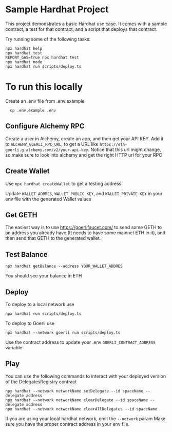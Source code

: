 # Sample Hardhat Project

This project demonstrates a basic Hardhat use case. It comes with a sample contract, a test for that contract, and a script that deploys that contract.

Try running some of the following tasks:

```shell
npx hardhat help
npx hardhat test
REPORT_GAS=true npx hardhat test
npx hardhat node
npx hardhat run scripts/deploy.ts
```

# To run this locally

Create an .env file from .env.example

```shell
  cp .env.example .env
```

## Configure Alchemy RPC
Create a user in Alchemy, create an app, and then get your API KEY.
Add it to `ALCHEMY_GOERLI_RPC_URL`, to get a URL like `https://eth-goerli.g.alchemy.com/v2/your-api-key`.
Notice that this url might change, so make sure to look into alchemy and get the right HTTP url for your RPC

## Create Wallet
Use `npx hardhat createWallet` to get a testing address

Update `WALLET_ADDRES`, `WALLET_PUBLIC_KEY`, and `WALLET_PRIVATE_KEY` in your env file with the generated Wallet values

## Get GETH 

The easiest way is to use https://goerlifaucet.com/ to send some GETH to an address you already have (It needs to have some mainnet ETH in it), 
and then send that GETH to the generated wallet.

## Test Balance

```shell
npx hardhat getBalance --address YOUR_WALLET_ADDRES    
```

You should see your balance in ETH

## Deploy

To deploy to a local network use 

```shell
npx hardhat run scripts/deploy.ts    
```

To deploy to Goerli use

```shell
npx hardhat --network goerli run scripts/deploy.ts    
```

Use the contract address to update your .env `GOERLI_CONTRACT_ADDRESS` variable

## Play

You can use the following commands to interact with your deployed version of the DelegatesRegistry contract
```shell
npx hardhat --network networkName setDelegate --id spaceName --delegate address
npx hardhat --network networkName clearDelegate --id spaceName --delegate address
npx hardhat --network networkName clearAllDelegates --id spaceName
```

If you are using your local hardhat network, omit the `--network` param
Make sure you have the proper contract address in your env file.
